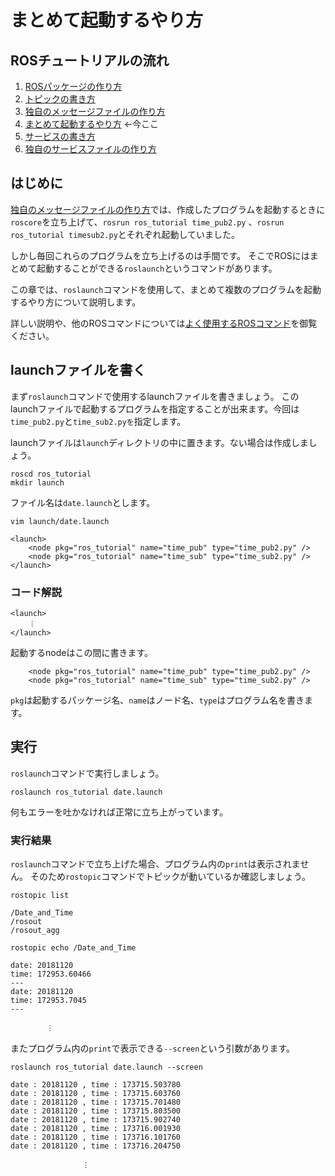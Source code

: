 # まとめて起動するやり方

## ROSチュートリアルの流れ

1. [ROSパッケージの作り方](how_to_create_pkg.md)
2. [トピックの書き方](how_to_write_topic.md)
3. [独自のメッセージファイルの作り方](how_to_create_msg.md)
4. [まとめて起動するやり方](how_to_use_launch.md) ←今ここ
5. [サービスの書き方](how_to_write_service.md)
6. [独自のサービスファイルの作り方](how_to_create_srv.md)

## はじめに

[独自のメッセージファイルの作り方](how_to_create_msg.md)では、作成したプログラムを起動するときに`roscore`を立ち上げて、`rosrun ros_tutorial time_pub2.py` 、`rosrun ros_tutorial timesub2.py`とそれぞれ起動していました。

しかし毎回これらのプログラムを立ち上げるのは手間です。 そこでROSにはまとめて起動することができる`roslaunch`というコマンドがあります。

この章では、`roslaunch`コマンドを使用して、まとめて複数のプログラムを起動するやり方について説明します。

詳しい説明や、他のROSコマンドについては[よく使用するROSコマンド](appendix/ros_comand.md)を御覧ください。

## launchファイルを書く

まず`roslaunch`コマンドで使用するlaunchファイルを書きましょう。 このlaunchファイルで起動するプログラムを指定することが出来ます。今回は`time_pub2.py`と`time_sub2.pyを`指定します。

launchファイルは`launch`ディレクトリの中に置きます。ない場合は作成しましょう。

```text
roscd ros_tutorial
mkdir launch
```

ファイル名は`date.launch`とします。

```text
vim launch/date.launch
```

```text
<launch>
    <node pkg="ros_tutorial" name="time_pub" type="time_pub2.py" />
    <node pkg="ros_tutorial" name="time_sub" type="time_sub2.py" />
</launch>
```

### コード解説

```text
<launch>
    ︙
</launch>
```

起動するnodeはこの間に書きます。

```text
    <node pkg="ros_tutorial" name="time_pub" type="time_pub2.py" />
    <node pkg="ros_tutorial" name="time_sub" type="time_sub2.py" />
```

`pkg`は起動するパッケージ名、`name`はノード名、`type`はプログラム名を書きます。

## 実行

`roslaunch`コマンドで実行しましょう。

```text
roslaunch ros_tutorial date.launch
```

何もエラーを吐かなければ正常に立ち上がっています。

### 実行結果

`roslaunch`コマンドで立ち上げた場合、プログラム内の`print`は表示されません。 そのため`rostopic`コマンドでトピックが動いているか確認しましょう。

```text
rostopic list
```

```text
/Date_and_Time
/rosout
/rosout_agg
```

```text
rostopic echo /Date_and_Time
```

```text
date: 20181120
time: 172953.60466
---
date: 20181120
time: 172953.7045
---

        ︙
```

またプログラム内の`print`で表示できる`--screen`という引数があります。

```text
roslaunch ros_tutorial date.launch --screen
```

```text
date : 20181120 , time : 173715.503780
date : 20181120 , time : 173715.603760
date : 20181120 , time : 173715.701480
date : 20181120 , time : 173715.803500
date : 20181120 , time : 173715.902740
date : 20181120 , time : 173716.001930
date : 20181120 , time : 173716.101760
date : 20181120 , time : 173716.204750

                ︙
```

